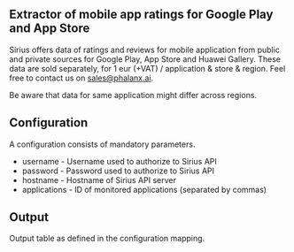 ## Extractor of mobile app ratings for Google Play and App Store

Sirius offers data of ratings and reviews for mobile application from public and private sources for Google Play, App Store and Huawei Gallery. These data are sold separately, for 1 eur (+VAT) / application & store & region. Feel free to contact us on <sales@phalanx.ai>.

Be aware that data for same application might differ across regions. 

## Configuration

A configuration consists of mandatory parameters.

* username - Username used to authorize to Sirius API
* password - Password used to authorize to Sirius API
* hostname - Hostname of Sirius API server
* applications - ID of monitored applications (separated by commas)

## Output

Output table as defined in the configuration mapping.
